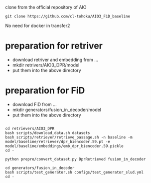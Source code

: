 clone from the official repository of AIO
```
git clone https://github.com/cl-tohoku/AIO3_FiD_baseline
```
No need for docker in transfer2
# preparation for retriver
- download retriver and embedding from ...
- mkdir retrivers/AIO3_DPR/model
- put them into the above directory

# preparation for FiD
- download FiD from ...
- mkdir generators/fusion_in_decoder/model
- put them into the above directory 

```

cd retrievers/AIO3_DPR
bash scripts/download_data.sh datasets
bash scripts/retriever/retrieve_passage.sh -n baseline -m model/baseline/retriever/dpr_biencoder.59.pt -e model/baseline/embeddings/emb_dpr_biencoder.59.pickle
cd -

python prepro/convert_dataset.py DprRetrieved fusion_in_decoder

cd generators/fusion_in_decoder
bash scripts/test_generator.sh configs/test_generator_slud.yml
cd -
```
